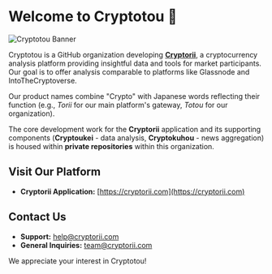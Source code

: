 # Welcome to Cryptotou 👋

![Cryptotou Banner](assets/logos/crytotou-192.png)

Cryptotou is a GitHub organization developing **[Cryptorii](https://cryptorii.com)**, a cryptocurrency analysis platform providing insightful data and tools for market participants.
Our goal is to offer analysis comparable to platforms like Glassnode and IntoTheCryptoverse.

Our product names combine "Crypto" with Japanese words reflecting their function (e.g., _Torii_ for our main platform's gateway, _Totou_ for our organization).

The core development work for the **Cryptorii** application and its supporting components (**Cryptoukei** - data analysis, **Cryptokuhou** - news aggregation) is housed within **private repositories** within this organization.

## Visit Our Platform

- **Cryptorii Application:** [https://cryptorii.com](https://cryptorii.com)

## Contact Us

- **Support:** [help@cryptorii.com](mailto:help@cryptorii.com)
- **General Inquiries:** [team@cryptorii.com](mailto:team@cryptorii.com)

We appreciate your interest in Cryptotou!

